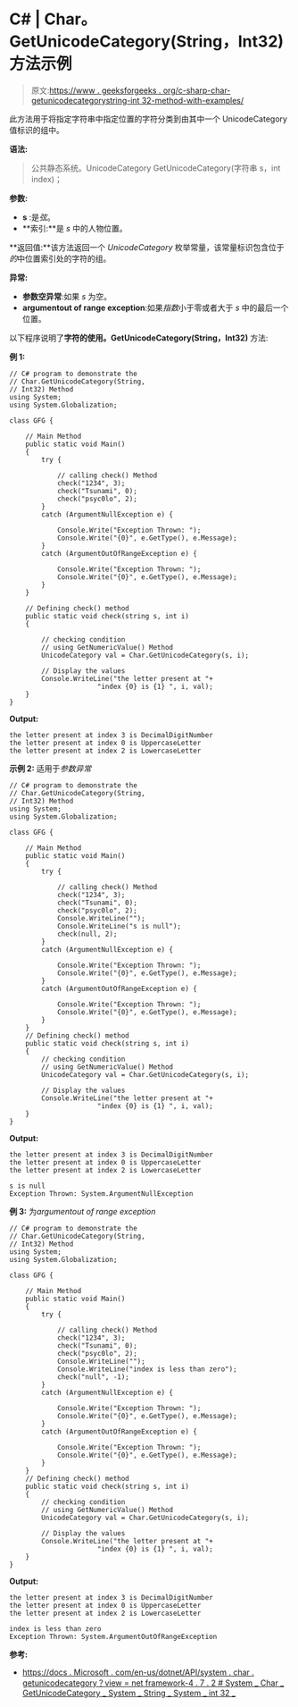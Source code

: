 # C# | Char。GetUnicodeCategory(String，Int32)方法示例

> 原文:[https://www . geeksforgeeks . org/c-sharp-char-getunicodecategorystring-int 32-method-with-examples/](https://www.geeksforgeeks.org/c-sharp-char-getunicodecategorystring-int32-method-with-examples/)

此方法用于将指定字符串中指定位置的字符分类到由其中一个 UnicodeCategory 值标识的组中。

**语法:**

> 公共静态系统。UnicodeCategory GetUnicodeCategory(字符串 s，int index)；

**参数:**

*   **s** :是*弦*。
*   **索引:**是 *s* 中的人物位置。

**返回值:**该方法返回一个 *UnicodeCategory* 枚举常量，该常量标识包含位于*的*中位置索引处的字符的组。

**异常:**

*   **参数空异常**:如果 *s* 为空。
*   **argumentout of range exception**:如果*指数*小于零或者大于 *s* 中的最后一个位置。

以下程序说明了**字符的使用。GetUnicodeCategory(String，Int32)** 方法:

**例 1:**

```
// C# program to demonstrate the
// Char.GetUnicodeCategory(String,
// Int32) Method
using System;
using System.Globalization;

class GFG {

    // Main Method
    public static void Main()
    {
        try {

            // calling check() Method
            check("1234", 3);
            check("Tsunami", 0);
            check("psyc0lo", 2);
        }
        catch (ArgumentNullException e) {

            Console.Write("Exception Thrown: ");
            Console.Write("{0}", e.GetType(), e.Message);
        }
        catch (ArgumentOutOfRangeException e) {

            Console.Write("Exception Thrown: ");
            Console.Write("{0}", e.GetType(), e.Message);
        }
    }

    // Defining check() method
    public static void check(string s, int i)
    {

        // checking condition
        // using GetNumericValue() Method
        UnicodeCategory val = Char.GetUnicodeCategory(s, i);

        // Display the values
        Console.WriteLine("the letter present at "+
                      "index {0} is {1} ", i, val);
    }
}
```

**Output:**

```
the letter present at index 3 is DecimalDigitNumber 
the letter present at index 0 is UppercaseLetter 
the letter present at index 2 is LowercaseLetter

```

**示例 2:** 适用于*参数异常*

```
// C# program to demonstrate the
// Char.GetUnicodeCategory(String,
// Int32) Method
using System;
using System.Globalization;

class GFG {

    // Main Method
    public static void Main()
    {
        try {

            // calling check() Method
            check("1234", 3);
            check("Tsunami", 0);
            check("psyc0lo", 2);
            Console.WriteLine("");
            Console.WriteLine("s is null");
            check(null, 2);
        }
        catch (ArgumentNullException e) {

            Console.Write("Exception Thrown: ");
            Console.Write("{0}", e.GetType(), e.Message);
        }
        catch (ArgumentOutOfRangeException e) {

            Console.Write("Exception Thrown: ");
            Console.Write("{0}", e.GetType(), e.Message);
        }
    }
    // Defining check() method
    public static void check(string s, int i)
    {
        // checking condition
        // using GetNumericValue() Method
        UnicodeCategory val = Char.GetUnicodeCategory(s, i);

        // Display the values
        Console.WriteLine("the letter present at "+
                      "index {0} is {1} ", i, val);
    }
}
```

**Output:**

```
the letter present at index 3 is DecimalDigitNumber 
the letter present at index 0 is UppercaseLetter 
the letter present at index 2 is LowercaseLetter 

s is null
Exception Thrown: System.ArgumentNullException

```

**例 3:** 为*argumentout of range exception*

```
// C# program to demonstrate the
// Char.GetUnicodeCategory(String,
// Int32) Method
using System;
using System.Globalization;

class GFG {

    // Main Method
    public static void Main()
    {
        try {

            // calling check() Method
            check("1234", 3);
            check("Tsunami", 0);
            check("psyc0lo", 2);
            Console.WriteLine("");
            Console.WriteLine("index is less than zero");
            check("null", -1);
        }
        catch (ArgumentNullException e) {

            Console.Write("Exception Thrown: ");
            Console.Write("{0}", e.GetType(), e.Message);
        }
        catch (ArgumentOutOfRangeException e) {

            Console.Write("Exception Thrown: ");
            Console.Write("{0}", e.GetType(), e.Message);
        }
    }
    // Defining check() method
    public static void check(string s, int i)
    {
        // checking condition
        // using GetNumericValue() Method
        UnicodeCategory val = Char.GetUnicodeCategory(s, i);

        // Display the values
        Console.WriteLine("the letter present at "+
                      "index {0} is {1} ", i, val);
    }
}
```

**Output:**

```
the letter present at index 3 is DecimalDigitNumber 
the letter present at index 0 is UppercaseLetter 
the letter present at index 2 is LowercaseLetter 

index is less than zero
Exception Thrown: System.ArgumentOutOfRangeException

```

**参考:**

*   [https://docs . Microsoft . com/en-us/dotnet/API/system . char . getunicodecategory？view = net framework-4 . 7 . 2 # System _ Char _ GetUnicodeCategory _ System _ String _ System _ int 32 _](https://docs.microsoft.com/en-us/dotnet/api/system.char.getunicodecategory?view=netframework-4.7.2#System_Char_GetUnicodeCategory_System_String_System_Int32_)